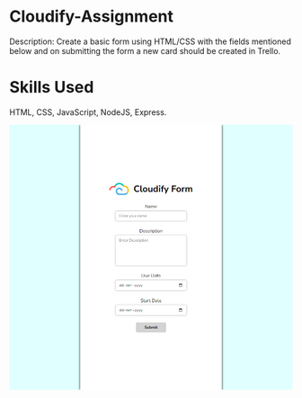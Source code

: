 # Cloudify-Assignment

Description: Create a basic form using HTML/CSS with the fields mentioned below and on submitting the form a new card should be created in Trello.

# Skills Used

HTML, CSS, JavaScript, NodeJS, Express.

<img src="/CloudifyForm.png" width="600">

